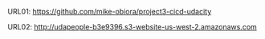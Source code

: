URL01: https://github.com/mike-obiora/project3-cicd-udacity

URL02: http://udapeople-b3e9396.s3-website-us-west-2.amazonaws.com